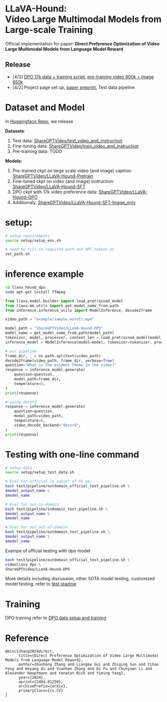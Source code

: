 # <h1>LLaVA-Hound:<br> Video Large Multimodal Models from Large-scale Training</h1>

Official implementation for paper: **Direct Preference Optimization of Video Large Multimodal Models from Language Model Reward**

## Release
- [4/3] [DPO 17k data + training script](https://github.com/RifleZhang/LLaVA-Hound-DPO/blob/main/llava_hound_dpo/dpo_scripts/README.md), [pre-training video 900k + image 650k](https://github.com/RifleZhang/LLaVA-Hound-DPO/blob/main/llava_hound_dpo/sft_scripts/README.md)
- [4/2] Project page set up, [paper preprint](https://arxiv.org/abs/2404.01258), Test data pipeline

# Dataset and Model
In [Huggingface Repo](https://huggingface.co/ShareGPTVideo), we release

**Datasets**:
1. Test data: [ShareGPTVideo/test_video_and_instruction](https://huggingface.co/datasets/ShareGPTVideo/test_video_and_instruction/tree/main)
2. Fine-tuning data: [ShareGPTVideo/train_video_and_instruction](https://huggingface.co/datasets/ShareGPTVideo/train_video_and_instruction/blob/main/README.md)
3. Pre-training data: TODO

**Models**:
1. Pre-trained ckpt on large scale video (and image) caption: [ShareGPTVideo/LLaVA-Hound-Pretrain](ShareGPTVideo/LLaVA-Hound-Pretrain)
2. Fine-tuned ckpt on video (and image) instruction: [ShareGPTVideo/LLaVA-Hound-SFT](https://huggingface.co/ShareGPTVideo/LLaVA-Hound-SFT)
3. DPO ckpt with 17k video preference data: [ShareGPTVideo/LLaVA-Hound-DPO](https://huggingface.co/ShareGPTVideo/LLaVA-Hound-DPO)
4. Additionaly, [ShareGPTVideo/LLaVA-Hound-SFT-Image_only](https://huggingface.co/ShareGPTVideo/LLaVA-Hound-SFT-Image_only/settings)
# setup:
```bash
# setup requirements
source setup/setup_env.sh

# need to fill in required path and API tokens at
set_path.sh
```

# inference example
```bash
cd llava_hound_dpo
sudo apt-get install ffmpeg
```

```python
from llava.model.builder import load_pretrained_model
from llava.mm_utils import get_model_name_from_path
from inference.inference_utils import ModelInference, decode2frame

video_path = "example/sample_msrvtt.mp4"

model_path = "ShareGPTVideo/LLaVA-Hound-DPO"
model_name = get_model_name_from_path(model_path)
tokenizer, model, processor, context_len = load_pretrained_model(model_path, model_base = None, model_name=model_name, cache_dir=os.environ['CACHE_DIR'])
inference_model = ModelInference(model=model, tokenizer=tokenizer, processor=processor, context_len=context_len)

# our pipeline
frame_dir, _ = os.path.splitext(video_path)
decode2frame(video_path, frame_dir, verbose=True)
question="What is the evident theme in the video?"
response = inference_model.generate(
    question=question,
    modal_path=frame_dir,
    temperature=0,
)
print(response)

# using decord 
response = inference_model.generate(
    question=question,
    modal_path=video_path,
    temperature=0,
    video_decode_backend="decord",
)
print(response)
```
# Testing with one-line command 
```bash
# setup data
source setup/setup_test_data.sh

# Eval for official (a subset of 5k qa)
bash test/pipeline/outdomain_official_test_pipeline.sh \
$model_output_name \
$model_name

# Eval for our in-domain
bash test/pipeline/indomain_test_pipeline.sh \
$model_output_name \
$model_name

# Eval for our out-of-domain 
bash test/pipeline/outdomain_test_pipeline.sh \
$model_output_name \
$model_name
```
Exampe of official testing with dpo model
```bash
bash test/pipeline/outdomain_official_test_pipeline.sh \
videollava_dpo \
ShareGPTVideo/LLaVA-Hound-DPO
```
More details including discussion, other SOTA model testing, customized model testing, refer to [test readme](https://github.com/RifleZhang/LLaVA-Hound-DPO/blob/main/llava_hound_dpo/test/README.md)

# Training
DPO training refer to [DPO data setup and training](llava_hound_dpo/dpo_scripts/README.md)

# Reference
```
@misc{zhang2024direct,
      title={Direct Preference Optimization of Video Large Multimodal Models from Language Model Reward}, 
      author={Ruohong Zhang and Liangke Gui and Zhiqing Sun and Yihao Feng and Keyang Xu and Yuanhan Zhang and Di Fu and Chunyuan Li and Alexander Hauptmann and Yonatan Bisk and Yiming Yang},
      year={2024},
      eprint={2404.01258},
      archivePrefix={arXiv},
      primaryClass={cs.CV}
}
```
